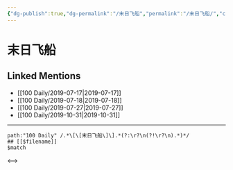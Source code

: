 ```yaml
---
{"dg-publish":true,"dg-permalink":"/末日飞船","permalink":"/末日飞船/","created":"2023-03-27T15:23:46.000+08:00","updated":"2023-03-27T15:23:46.000+08:00"}
---
```


# 末日飞船

## Linked Mentions
- [[100 Daily/2019-07-17\|2019-07-17]]
- [[100 Daily/2019-07-18\|2019-07-18]]
- [[100 Daily/2019-07-27\|2019-07-27]]
- [[100 Daily/2019-10-31\|2019-10-31]]


---

```expander
path:"100 Daily" /.*\[\[末日飞船\]\].*(?:\r?\n(?!\r?\n).*)*/
## [[$filename]]
$match
```

<-->